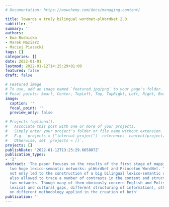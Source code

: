 ```yaml
---
# Documentation: https://wowchemy.com/docs/managing-content/

title: Towards a truly bilingual wordnet-plWordNet 2.0.
subtitle: ''
summary: ''
authors:
- Ewa Rudnicka
- Marek Maziarz
- Maciej Piasecki
tags: []
categories: []
date: 2022-01-01
lastmod: 2022-01-12T14:25:29+01:00
featured: false
draft: false

# Featured image
# To use, add an image named `featured.jpg/png` to your page's folder.
# Focal points: Smart, Center, TopLeft, Top, TopRight, Left, Right, BottomLeft, Bottom, BottomRight.
image:
  caption: ''
  focal_point: ''
  preview_only: false

# Projects (optional).
#   Associate this post with one or more of your projects.
#   Simply enter your project's folder or file name without extension.
#   E.g. `projects = ["internal-project"]` references `content/project/deep-learning/index.md`.
#   Otherwise, set `projects = []`.
projects: []
publishDate: '2022-01-12T13:25:29.665807Z'
publication_types:
- '2'
abstract: 'The paper focuses on the results of the first stage of mapping between
  two huge lexico-semantic networks: plWordNet and Princeton WordNet. The mapping
  not only led to the construction of a big bilingual lexico-semantic resource, but
  also allowed to trace a number of contrasts in the content and structure of the
  two networks. Though many of them obviously concern English and Polish lexis (eg
  lexical and cultural gaps, different structuring of information), other are contingent
  on different methodology applied in the creation of both'
publication: ''
---
```

